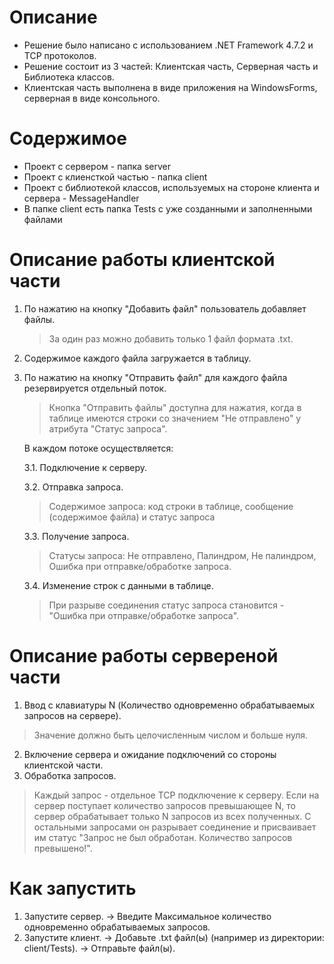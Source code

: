 # Описание
- Решение было написано с использованием .NET Framework 4.7.2 и TCP протоколов. 
- Решение состоит из 3 частей: Клиентская часть, Серверная часть и Библиотека классов.
- Клиентская часть выполнена в виде приложения на WindowsForms, серверная в виде консольного.

# Содержимое
- Проект с сервером - папка server
- Проект с клиенсткой частью - папка client
- Проект с библиотекой классов, используемых на стороне клиента и сервера - MessageHandler
- В папке client есть папка Tests с уже созданными и заполненными файлами

# Описание работы клиентской части
1. По нажатию на кнопку "Добавить файл" пользователь добавляет файлы. 
	> За один раз можно добавить только 1 файл формата .txt.

2. Содержимое каждого файла загружается в таблицу.
3. По нажатию на кнопку "Отправить файл" для каждого файла резервируется отдельный поток.
	> Кнопка "Отправить файлы" доступна для нажатия, когда в таблице имеются строки со значением "Не отправлено" у атрибута "Статус запроса".
	
	В каждом потоке осуществляется:
	
	3.1. Подключение к серверу. 
	
	3.2. Отправка запроса.
	> Содержимое запроса: код строки в таблице, сообщение (содержимое файла) и статус запроса
	
	3.3. Получение запроса.
	> Статусы запроса: Не отправлено, Палиндром, Не палиндром, Ошибка при отправке/обработке запроса.
	
	3.4. Изменение строк с данными в таблице.  
	> При разрыве соединения статус запроса становится - "Ошибка при отправке/обработке запроса".

# Описание работы сервереной части
1. Ввод с клавиатуры N (Количество одновременно обрабатываемых запросов на сервере). 
> Значение должно быть целочисленным числом и больше нуля.
2. Включение сервера и ожидание подключений со стороны клиентской части.
3. Обработка запросов.
> Каждый запрос - отдельное TCP подключение к серверу. Eсли на сервер поступает количество запросов превышающее N, то сервер обрабатывает только N запросов из всех полученных. С остальными запросами он разрывает соединение и присваивает им статус "Запрос не был обработан. Количество запросов превышено!". 

# Как запустить
1. Запустите сервер. -> Введите Максимальное количество одновременно обрабатываемых запросов.
2. Запустите клиент. -> Добавьте .txt файл(ы) (например из директории: client/Tests). -> Отправьте файл(ы).
	
